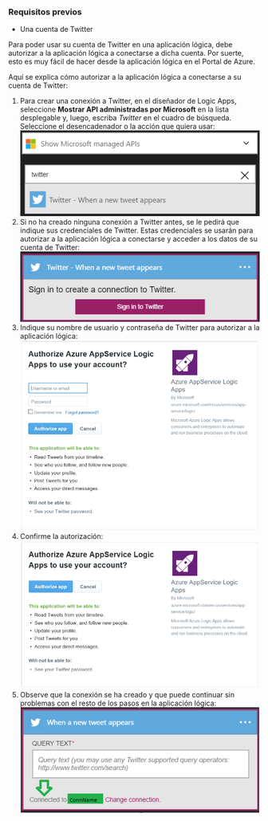 ### Requisitos previos
- Una cuenta de Twitter

Para poder usar su cuenta de Twitter en una aplicación lógica, debe autorizar a la aplicación lógica a conectarse a dicha cuenta. Por suerte, esto es muy fácil de hacer desde la aplicación lógica en el Portal de Azure.

Aquí se explica cómo autorizar a la aplicación lógica a conectarse a su cuenta de Twitter:

1. Para crear una conexión a Twitter, en el diseñador de Logic Apps, seleccione **Mostrar API administradas por Microsoft** en la lista desplegable y, luego, escriba *Twitter* en el cuadro de búsqueda. Seleccione el desencadenador o la acción que quiera usar:  
  ![Imagen 0 de la conexión a Twitter](./media/connectors-create-api-twitter/twitter-0.png)
2. Si no ha creado ninguna conexión a Twitter antes, se le pedirá que indique sus credenciales de Twitter. Estas credenciales se usarán para autorizar a la aplicación lógica a conectarse y acceder a los datos de su cuenta de Twitter:  
  ![Imagen 1 de la conexión a Twitter](./media/connectors-create-api-twitter/twitter-1.png)  
3. Indique su nombre de usuario y contraseña de Twitter para autorizar a la aplicación lógica:  
  ![Imagen 2 de la conexión a Twitter](./media/connectors-create-api-twitter/twitter-2.png)  
4. Confirme la autorización:  
  ![Imagen 3 de la conexión a Twitter](./media/connectors-create-api-twitter/twitter-3.png)  
6. Observe que la conexión se ha creado y que puede continuar sin problemas con el resto de los pasos en la aplicación lógica:  
  ![Imagen 4 de la conexión a Twitter](./media/connectors-create-api-twitter/twitter-4.png)

<!---HONumber=AcomDC_0727_2016-->
